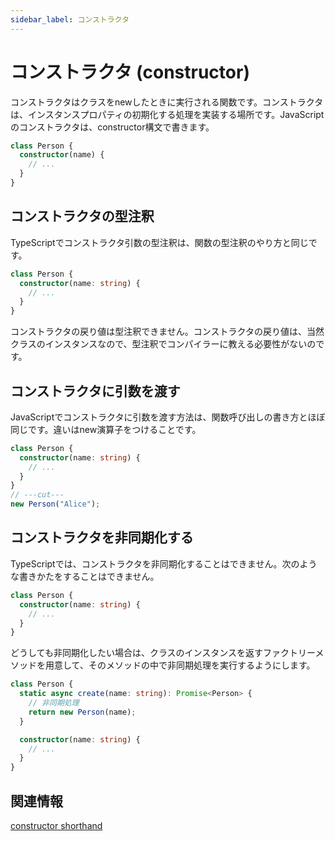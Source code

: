 ```yaml
---
sidebar_label: コンストラクタ
---
```


# コンストラクタ (constructor)

コンストラクタはクラスをnewしたときに実行される関数です。コンストラクタは、インスタンスプロパティの初期化する処理を実装する場所です。JavaScriptのコンストラクタは、constructor構文で書きます。

```ts
class Person {
  constructor(name) {
    // ...
  }
}
```

## コンストラクタの型注釈

TypeScriptでコンストラクタ引数の型注釈は、関数の型注釈のやり方と同じです。

```ts twoslash
class Person {
  constructor(name: string) {
    // ...
  }
}
```

コンストラクタの戻り値は型注釈できません。コンストラクタの戻り値は、当然クラスのインスタンスなので、型注釈でコンパイラーに教える必要性がないのです。

## コンストラクタに引数を渡す

JavaScriptでコンストラクタに引数を渡す方法は、関数呼び出しの書き方とほぼ同じです。違いはnew演算子をつけることです。

```ts twoslash
class Person {
  constructor(name: string) {
    // ...
  }
}
// ---cut---
new Person("Alice");
```

## コンストラクタを非同期化する

TypeScriptでは、コンストラクタを非同期化することはできません。次のような書きかたをすることはできません。

```ts
class Person {
  constructor(name: string) {
    // ...
  }
}
```

どうしても非同期化したい場合は、クラスのインスタンスを返すファクトリーメソッドを用意して、そのメソッドの中で非同期処理を実行するようにします。

```ts
class Person {
  static async create(name: string): Promise<Person> {
    // 非同期処理
    return new Person(name);
  }

  constructor(name: string) {
    // ...
  }
}
```

## 関連情報

[constructor shorthand](constructor-shorthand.md)
